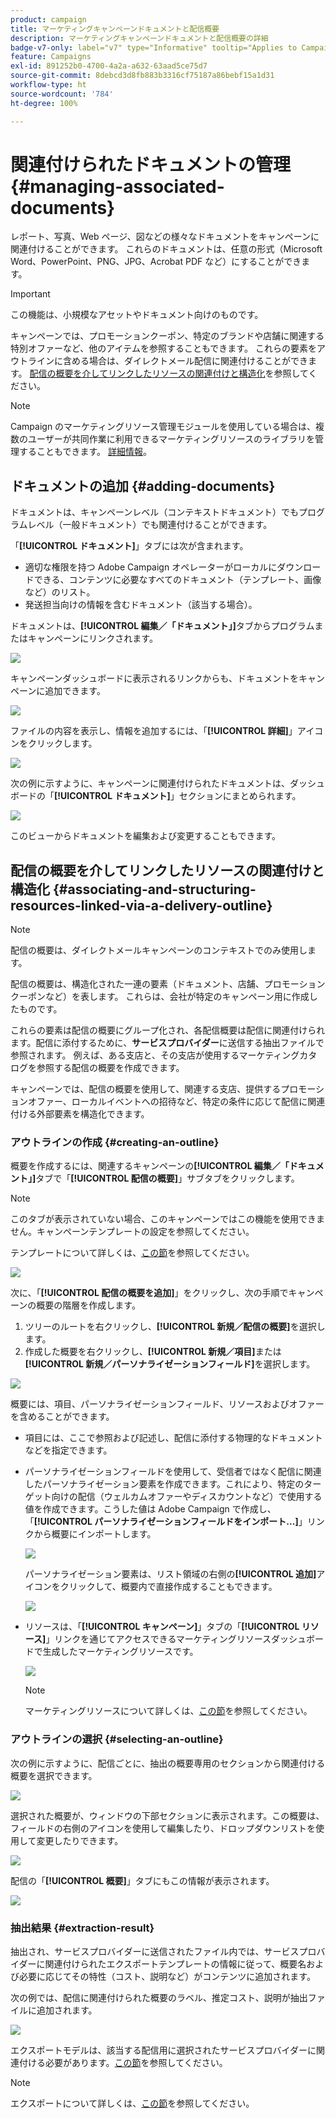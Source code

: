 ```yaml
---
product: campaign
title: マーケティングキャンペーンドキュメントと配信概要
description: マーケティングキャンペーンドキュメントと配信概要の詳細
badge-v7-only: label="v7" type="Informative" tooltip="Applies to Campaign Classic v7 only"
feature: Campaigns
exl-id: 891252b0-4700-4a2a-a632-63aad5ce75d7
source-git-commit: 8debcd3d8fb883b3316cf75187a86bebf15a1d31
workflow-type: ht
source-wordcount: '784'
ht-degree: 100%

---
```


# 関連付けられたドキュメントの管理 {#managing-associated-documents}

レポート、写真、Web ページ、図などの様々なドキュメントをキャンペーンに関連付けることができます。 これらのドキュメントは、任意の形式（Microsoft Word、PowerPoint、PNG、JPG、Acrobat PDF など）にすることができます。

>[!IMPORTANT]
>
>この機能は、小規模なアセットやドキュメント向けのものです。

キャンペーンでは、プロモーションクーポン、特定のブランドや店舗に関連する特別オファーなど、他のアイテムを参照することもできます。 これらの要素をアウトラインに含める場合は、ダイレクトメール配信に関連付けることができます。 [配信の概要を介してリンクしたリソースの関連付けと構造化](#associating-and-structuring-resources-linked-via-a-delivery-outline)を参照してください。

>[!NOTE]
>
>Campaign のマーケティングリソース管理モジュールを使用している場合は、複数のユーザーが共同作業に利用できるマーケティングリソースのライブラリを管理することもできます。 [詳細情報](../../mrm/using/managing-marketing-resources.md)。

## ドキュメントの追加 {#adding-documents}

ドキュメントは、キャンペーンレベル（コンテキストドキュメント）でもプログラムレベル（一般ドキュメント）でも関連付けることができます。

「**[!UICONTROL ドキュメント]**」タブには次が含まれます。

* 適切な権限を持つ Adobe Campaign オペレーターがローカルにダウンロードできる、コンテンツに必要なすべてのドキュメント（テンプレート、画像など）のリスト。
* 発送担当向けの情報を含むドキュメント（該当する場合）。

ドキュメントは、**[!UICONTROL 編集／「ドキュメント」]**&#x200B;タブからプログラムまたはキャンペーンにリンクされます。

![](assets/s_ncs_user_op_add_document.png)

キャンペーンダッシュボードに表示されるリンクからも、ドキュメントをキャンペーンに追加できます。

![](assets/add_a_document_in_op.png)

ファイルの内容を表示し、情報を追加するには、「**[!UICONTROL 詳細]**」アイコンをクリックします。

![](assets/s_ncs_user_op_add_document_details.png)

次の例に示すように、キャンペーンに関連付けられたドキュメントは、ダッシュボードの「**[!UICONTROL ドキュメント]**」セクションにまとめられます。

![](assets/s_ncs_user_op_edit_document.png)

このビューからドキュメントを編集および変更することもできます。

## 配信の概要を介してリンクしたリソースの関連付けと構造化 {#associating-and-structuring-resources-linked-via-a-delivery-outline}

>[!NOTE]
>
>配信の概要は、ダイレクトメールキャンペーンのコンテキストでのみ使用します。

配信の概要は、構造化された一連の要素（ドキュメント、店舗、プロモーションクーポンなど）を表します。 これらは、会社が特定のキャンペーン用に作成したものです。

これらの要素は配信の概要にグループ化され、各配信概要は配信に関連付けられます。配信に添付するために、**サービスプロバイダー**&#x200B;に送信する抽出ファイルで参照されます。 例えば、ある支店と、その支店が使用するマーケティングカタログを参照する配信の概要を作成できます。

キャンペーンでは、配信の概要を使用して、関連する支店、提供するプロモーションオファー、ローカルイベントへの招待など、特定の条件に応じて配信に関連付ける外部要素を構造化できます。

### アウトラインの作成 {#creating-an-outline}

概要を作成するには、関連するキャンペーンの&#x200B;**[!UICONTROL 編集／「ドキュメント」]**&#x200B;タブで「**[!UICONTROL 配信の概要]**」サブタブをクリックします。

>[!NOTE]
>
>このタブが表示されていない場合、このキャンペーンではこの機能を使用できません。キャンペーンテンプレートの設定を参照してください。
>   
>テンプレートについて詳しくは、[この節](../../campaign/using/marketing-campaign-templates.md#campaign-templates)を参照してください。

![](assets/s_ncs_user_op_composition_link.png)

次に、「**[!UICONTROL 配信の概要を追加]**」をクリックし、次の手順でキャンペーンの概要の階層を作成します。

1. ツリーのルートを右クリックし、**[!UICONTROL 新規／配信の概要]**&#x200B;を選択します。
1. 作成した概要を右クリックし、**[!UICONTROL 新規／項目]**&#x200B;または&#x200B;**[!UICONTROL 新規／パーソナライゼーションフィールド]**&#x200B;を選択します。

![](assets/s_ncs_user_op_add_composition.png)

概要には、項目、パーソナライゼーションフィールド、リソースおよびオファーを含めることができます。

* 項目には、ここで参照および記述し、配信に添付する物理的なドキュメントなどを指定できます。
* パーソナライゼーションフィールドを使用して、受信者ではなく配信に関連したパーソナライゼーション要素を作成できます。これにより、特定のターゲット向けの配信（ウェルカムオファーやディスカウントなど）で使用する値を作成できます。こうした値は Adobe Campaign で作成し、「**[!UICONTROL パーソナライゼーションフィールドをインポート...]**」リンクから概要にインポートします。

   ![](assets/s_ncs_user_op_add_composition_field.png)

   パーソナライゼーション要素は、リスト領域の右側の&#x200B;**[!UICONTROL 追加]**&#x200B;アイコンをクリックして、概要内で直接作成することもできます。

   ![](assets/s_ncs_user_op_add_composition_field_button.png)

* リソースは、「**[!UICONTROL キャンペーン]**」タブの「**[!UICONTROL リソース]**」リンクを通じてアクセスできるマーケティングリソースダッシュボードで生成したマーケティングリソースです。

   ![](assets/s_ncs_user_mkg_resource_ovv.png)

   >[!NOTE]
   >
   >マーケティングリソースについて詳しくは、[この節](../../mrm/using/managing-marketing-resources.md)を参照してください。

### アウトラインの選択 {#selecting-an-outline}

次の例に示すように、配信ごとに、抽出の概要専用のセクションから関連付ける概要を選択できます。

![](assets/s_ncs_user_op_select_composition.png)

選択された概要が、ウィンドウの下部セクションに表示されます。この概要は、フィールドの右側のアイコンを使用して編集したり、ドロップダウンリストを使用して変更したりできます。

![](assets/s_ncs_user_op_select_composition_b.png)

配信の「**[!UICONTROL 概要]**」タブにもこの情報が表示されます。

![](assets/s_ncs_user_op_select_composition_c.png)

### 抽出結果 {#extraction-result}

抽出され、サービスプロバイダーに送信されたファイル内では、サービスプロバイダーに関連付けられたエクスポートテンプレートの情報に従って、概要名および必要に応じてその特性（コスト、説明など）がコンテンツに追加されます。

次の例では、配信に関連付けられた概要のラベル、推定コスト、説明が抽出ファイルに追加されます。

![](assets/s_ncs_user_op_composition_in_export_template.png)

エクスポートモデルは、該当する配信用に選択されたサービスプロバイダーに関連付ける必要があります。[この節](../../campaign/using/providers--stocks-and-budgets.md#creating-service-providers-and-their-cost-structures)を参照してください。

>[!NOTE]
>
>エクスポートについて詳しくは、[この節](../../platform/using/get-started-data-import-export.md)を参照してください。
